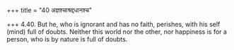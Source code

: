 +++
title = "40 अज्ञश्चाश्रद्दधानश्च"

+++
4.40. But he, who is ignorant and has no faith, perishes, with his self
(mind) full of doubts. Neither this world nor the other, nor happiness
is for a person, who is by nature is full of doubts.
